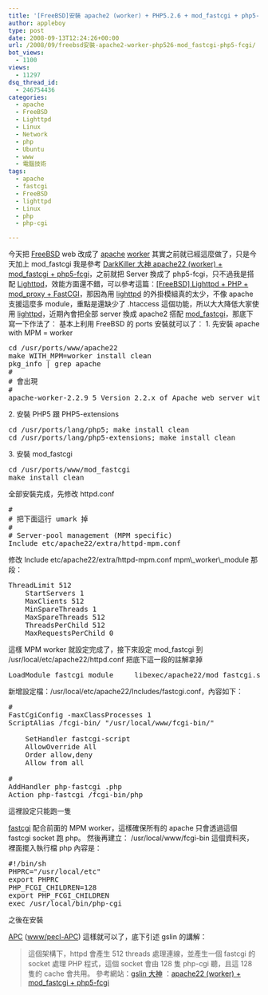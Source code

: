 ```yaml
---
title: '[FreeBSD]安裝 apache2 (worker) + PHP5.2.6 + mod_fastcgi + php5-fcgi'
author: appleboy
type: post
date: 2008-09-13T12:24:26+00:00
url: /2008/09/freebsd安裝-apache2-worker-php526-mod_fastcgi-php5-fcgi/
bot_views:
  - 1100
views:
  - 11297
dsq_thread_id:
  - 246754436
categories:
  - apache
  - FreeBSD
  - Lighttpd
  - Linux
  - Network
  - php
  - Ubuntu
  - www
  - 電腦技術
tags:
  - apache
  - fastcgi
  - FreeBSD
  - lighttpd
  - Linux
  - php
  - php-cgi

---
```

今天把 [FreeBSD][1] web 改成了 [apache][2] [worker][3] 其實之前就已經這麼做了，只是今天加上 mod_fastcgi 我是參考 [DarkKiller 大神 apache22 (worker) + mod_fastcgi + php5-fcgi][4]，之前就把 Server 換成了 php5-fcgi，只不過我是搭配 [Lighttpd][5]，效能方面還不錯，可以參考這篇：[[FreeBSD] Lighttpd + PHP + mod_proxy + FastCGI][6]，那因為用 [lighttpd][5] 的外掛模組真的太少，不像 apache 支援這麼多 module，重點是還缺少了 .htaccess 這個功能，所以大大降低大家使用 [lighttpd][5]，近期內會把全部 server 換成 apache2 搭配 [mod_fastcgi][7]，那底下寫一下作法了： <!--more--> 基本上利用 FreeBSD 的 ports 安裝就可以了： 1. 先安裝 apache with MPM = worker 

<pre class="brush: bash; title: ; notranslate" title="">cd /usr/ports/www/apache22
make WITH_MPM=worker install clean 
pkg_info | grep apache
#
# 會出現
#
apache-worker-2.2.9_5 Version 2.2.x of Apache web server with worker MPM.</pre> 2. 安裝 PHP5 跟 PHP5-extensions 

<pre class="brush: bash; title: ; notranslate" title="">cd /usr/ports/lang/php5; make install clean
cd /usr/ports/lang/php5-extensions; make install clean</pre> 3. 安裝 mod_fastcgi 

<pre class="brush: bash; title: ; notranslate" title="">cd /usr/ports/www/mod_fastcgi
make install clean</pre> 全部安裝完成，先修改 httpd.conf 

<pre class="brush: bash; title: ; notranslate" title="">#
# 把下面這行 umark 掉
#
# Server-pool management (MPM specific)
Include etc/apache22/extra/httpd-mpm.conf</pre> 修改 Include etc/apache22/extra/httpd-mpm.conf mpm\_worker\_module 那段： 

<pre class="brush: bash; title: ; notranslate" title="">ThreadLimit 512
    StartServers 1
    MaxClients 512
    MinSpareThreads 1
    MaxSpareThreads 512
    ThreadsPerChild 512
    MaxRequestsPerChild 0</pre> 這樣 MPM worker 就設定完成了，接下來設定 mod_fastcgi 到 /usr/local/etc/apache22/httpd.conf 把底下這一段的註解拿掉 

<pre class="brush: bash; title: ; notranslate" title="">LoadModule fastcgi_module     libexec/apache22/mod_fastcgi.so</pre> 新增設定檔：/usr/local/etc/apache22/Includes/fastcgi.conf，內容如下： 

<pre class="brush: bash; title: ; notranslate" title="">#
FastCgiConfig -maxClassProcesses 1
ScriptAlias /fcgi-bin/ "/usr/local/www/fcgi-bin/"
<Directory /usr/local/www/fcgi-bin/>
    SetHandler fastcgi-script
    AllowOverride All
    Order allow,deny
    Allow from all
</Directory>
#
AddHandler php-fastcgi .php
Action php-fastcgi /fcgi-bin/php</pre> 這裡設定只能跑一隻 

[fastcgi][8] 配合前面的 MPM worker，這樣確保所有的 apache 只會透過這個 fastcgi socket 跑 php。 然後再建立： /usr/local/www/fcgi-bin 這個資料夾，裡面擺入執行檔 php 內容是： 

<pre class="brush: bash; title: ; notranslate" title="">#!/bin/sh
PHPRC="/usr/local/etc"
export PHPRC
PHP_FCGI_CHILDREN=128
export PHP_FCGI_CHILDREN
exec /usr/local/bin/php-cgi</pre> 之後在安裝 

[APC][9] ([www/pecl-APC][10]) 這樣就可以了，底下引述 gslin 的講解： 

> 這個架構下，httpd 會產生 512 threads 處理連線，並產生一個 fastcgi 的 socket 處理 PHP 程式，這個 socket 會由 128 隻 php-cgi 聽，且這 128 隻的 cache 會共用。 參考網站：[gslin 大神][11] ：[apache22 (worker) + mod_fastcgi + php5-fcgi][4]

 [1]: http://www.freebsd.org
 [2]: http://www.apache.org/
 [3]: http://httpd.apache.org/docs/2.0/mod/worker.html
 [4]: http://blog.gslin.org/archives/2008/08/17/1624/
 [5]: http://www.lighttpd.net/
 [6]: http://blog.wu-boy.com/2008/07/10/291/
 [7]: http://www.fastcgi.com/
 [8]: http://www.fastcgi.com
 [9]: http://pecl.php.net/package/APC
 [10]: http://www.freshports.org/www/pecl-APC/
 [11]: http://blog.gslin.org/